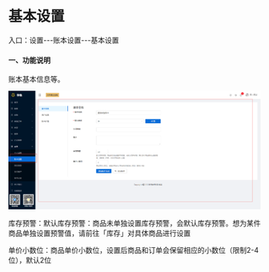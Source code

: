 # 基本设置

入口：设置---账本设置---基本设置

#### 一、功能说明

账本基本信息等。

![PNG](../image/账本设置/01-基本设置01.jpg)



库存预警：默认库存预警：商品未单独设置库存预警，会默认库存预警。想为某件商品单独设置预警值，请前往「库存」对具体商品进行设置

单价小数位：商品单价小数位，设置后商品和订单会保留相应的小数位（限制2-4位），默认2位